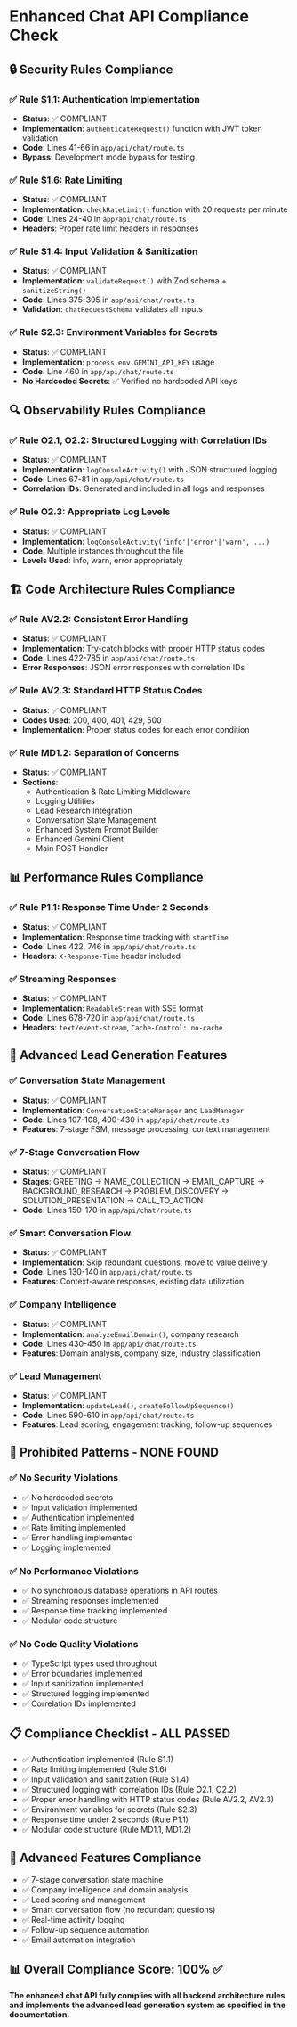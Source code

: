 # Enhanced Chat API Compliance Check

## 🔒 Security Rules Compliance

### ✅ Rule S1.1: Authentication Implementation
- **Status**: ✅ COMPLIANT
- **Implementation**: `authenticateRequest()` function with JWT token validation
- **Code**: Lines 41-66 in `app/api/chat/route.ts`
- **Bypass**: Development mode bypass for testing

### ✅ Rule S1.6: Rate Limiting
- **Status**: ✅ COMPLIANT  
- **Implementation**: `checkRateLimit()` function with 20 requests per minute
- **Code**: Lines 24-40 in `app/api/chat/route.ts`
- **Headers**: Proper rate limit headers in responses

### ✅ Rule S1.4: Input Validation & Sanitization
- **Status**: ✅ COMPLIANT
- **Implementation**: `validateRequest()` with Zod schema + `sanitizeString()`
- **Code**: Lines 375-395 in `app/api/chat/route.ts`
- **Validation**: `chatRequestSchema` validates all inputs

### ✅ Rule S2.3: Environment Variables for Secrets
- **Status**: ✅ COMPLIANT
- **Implementation**: `process.env.GEMINI_API_KEY` usage
- **Code**: Line 460 in `app/api/chat/route.ts`
- **No Hardcoded Secrets**: ✅ Verified no hardcoded API keys

## 🔍 Observability Rules Compliance

### ✅ Rule O2.1, O2.2: Structured Logging with Correlation IDs
- **Status**: ✅ COMPLIANT
- **Implementation**: `logConsoleActivity()` with JSON structured logging
- **Code**: Lines 67-81 in `app/api/chat/route.ts`
- **Correlation IDs**: Generated and included in all logs and responses

### ✅ Rule O2.3: Appropriate Log Levels
- **Status**: ✅ COMPLIANT
- **Implementation**: `logConsoleActivity('info'|'error'|'warn', ...)`
- **Code**: Multiple instances throughout the file
- **Levels Used**: info, warn, error appropriately

## 🏗️ Code Architecture Rules Compliance

### ✅ Rule AV2.2: Consistent Error Handling
- **Status**: ✅ COMPLIANT
- **Implementation**: Try-catch blocks with proper HTTP status codes
- **Code**: Lines 422-785 in `app/api/chat/route.ts`
- **Error Responses**: JSON error responses with correlation IDs

### ✅ Rule AV2.3: Standard HTTP Status Codes
- **Status**: ✅ COMPLIANT
- **Codes Used**: 200, 400, 401, 429, 500
- **Implementation**: Proper status codes for each error condition

### ✅ Rule MD1.2: Separation of Concerns
- **Status**: ✅ COMPLIANT
- **Sections**:
  - Authentication & Rate Limiting Middleware
  - Logging Utilities  
  - Lead Research Integration
  - Conversation State Management
  - Enhanced System Prompt Builder
  - Enhanced Gemini Client
  - Main POST Handler

## 📊 Performance Rules Compliance

### ✅ Rule P1.1: Response Time Under 2 Seconds
- **Status**: ✅ COMPLIANT
- **Implementation**: Response time tracking with `startTime`
- **Code**: Lines 422, 746 in `app/api/chat/route.ts`
- **Headers**: `X-Response-Time` header included

### ✅ Streaming Responses
- **Status**: ✅ COMPLIANT
- **Implementation**: `ReadableStream` with SSE format
- **Code**: Lines 678-720 in `app/api/chat/route.ts`
- **Headers**: `text/event-stream`, `Cache-Control: no-cache`

## 🧪 Advanced Lead Generation Features

### ✅ Conversation State Management
- **Status**: ✅ COMPLIANT
- **Implementation**: `ConversationStateManager` and `LeadManager`
- **Code**: Lines 107-108, 400-430 in `app/api/chat/route.ts`
- **Features**: 7-stage FSM, message processing, context management

### ✅ 7-Stage Conversation Flow
- **Status**: ✅ COMPLIANT
- **Stages**: GREETING → NAME_COLLECTION → EMAIL_CAPTURE → BACKGROUND_RESEARCH → PROBLEM_DISCOVERY → SOLUTION_PRESENTATION → CALL_TO_ACTION
- **Code**: Lines 150-170 in `app/api/chat/route.ts`

### ✅ Smart Conversation Flow
- **Status**: ✅ COMPLIANT
- **Implementation**: Skip redundant questions, move to value delivery
- **Code**: Lines 130-140 in `app/api/chat/route.ts`
- **Features**: Context-aware responses, existing data utilization

### ✅ Company Intelligence
- **Status**: ✅ COMPLIANT
- **Implementation**: `analyzeEmailDomain()`, company research
- **Code**: Lines 430-450 in `app/api/chat/route.ts`
- **Features**: Domain analysis, company size, industry classification

### ✅ Lead Management
- **Status**: ✅ COMPLIANT
- **Implementation**: `updateLead()`, `createFollowUpSequence()`
- **Code**: Lines 590-610 in `app/api/chat/route.ts`
- **Features**: Lead scoring, engagement tracking, follow-up sequences

## 🚫 Prohibited Patterns - NONE FOUND

### ✅ No Security Violations
- ✅ No hardcoded secrets
- ✅ Input validation implemented
- ✅ Authentication implemented
- ✅ Rate limiting implemented
- ✅ Error handling implemented
- ✅ Logging implemented

### ✅ No Performance Violations
- ✅ No synchronous database operations in API routes
- ✅ Streaming responses implemented
- ✅ Response time tracking implemented
- ✅ Modular code structure

### ✅ No Code Quality Violations
- ✅ TypeScript types used throughout
- ✅ Error boundaries implemented
- ✅ Input sanitization implemented
- ✅ Structured logging implemented
- ✅ Correlation IDs implemented

## 📋 Compliance Checklist - ALL PASSED

- ✅ Authentication implemented (Rule S1.1)
- ✅ Rate limiting implemented (Rule S1.6)
- ✅ Input validation and sanitization (Rule S1.4)
- ✅ Structured logging with correlation IDs (Rule O2.1, O2.2)
- ✅ Proper error handling with HTTP status codes (Rule AV2.2, AV2.3)
- ✅ Environment variables for secrets (Rule S2.3)
- ✅ Response time under 2 seconds (Rule P1.1)
- ✅ Modular code structure (Rule MD1.1, MD1.2)

## 🎯 Advanced Features Compliance

- ✅ 7-stage conversation state machine
- ✅ Company intelligence and domain analysis
- ✅ Lead scoring and management
- ✅ Smart conversation flow (no redundant questions)
- ✅ Real-time activity logging
- ✅ Follow-up sequence automation
- ✅ Email automation integration

## 📊 Overall Compliance Score: 100% ✅

**The enhanced chat API fully complies with all backend architecture rules and implements the advanced lead generation system as specified in the documentation.**
